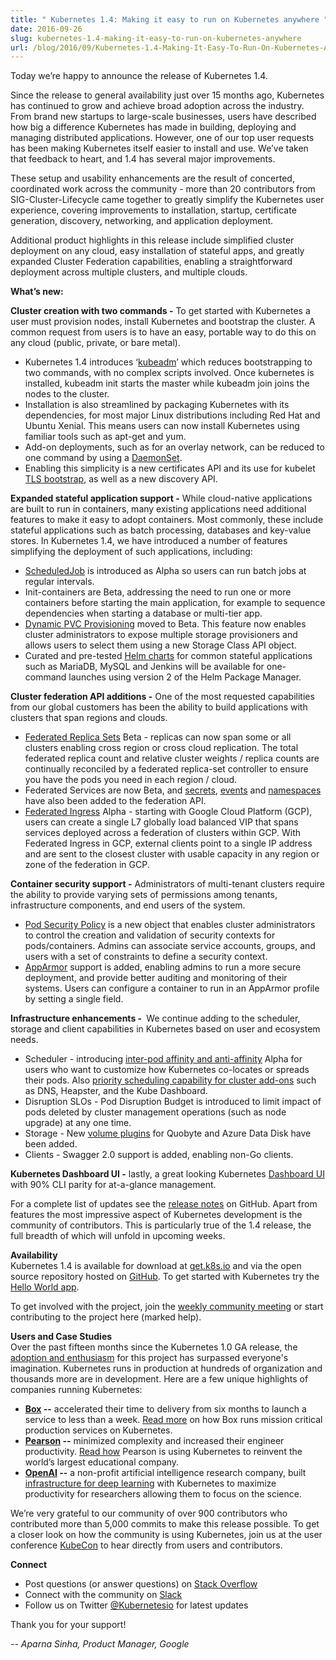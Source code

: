 ```yaml
---
title: " Kubernetes 1.4: Making it easy to run on Kubernetes anywhere "
date: 2016-09-26
slug: kubernetes-1.4-making-it-easy-to-run-on-kubernetes-anywhere
url: /blog/2016/09/Kubernetes-1.4-Making-It-Easy-To-Run-On-Kubernetes-Anywhere
---
```

Today we’re happy to announce the release of Kubernetes 1.4.  
  
Since the release to general availability just over 15 months ago, Kubernetes has continued to grow and achieve broad adoption across the industry. From brand new startups to large-scale businesses, users have described how big a difference Kubernetes has made in building, deploying and managing distributed applications. However, one of our top user requests has been making Kubernetes itself easier to install and use. We’ve taken that feedback to heart, and 1.4 has several major improvements.  
  
These setup and usability enhancements are the result of concerted, coordinated work across the community - more than 20 contributors from SIG-Cluster-Lifecycle came together to greatly simplify the Kubernetes user experience, covering improvements to installation, startup, certificate generation, discovery, networking, and application deployment.  
  
Additional product highlights in this release include simplified cluster deployment on any cloud, easy installation of stateful apps, and greatly expanded Cluster Federation capabilities, enabling a straightforward deployment across multiple clusters, and multiple clouds.  
  
**What’s new:**  
  
**Cluster creation with two commands -** To get started with Kubernetes a user must provision nodes, install Kubernetes and bootstrap the cluster. A common request from users is to have an easy, portable way to do this on any cloud (public, private, or bare metal).  
  

- Kubernetes 1.4 introduces ‘[kubeadm](http://kubernetes.io/docs/getting-started-guides/kubeadm/)’ which reduces bootstrapping to two commands, with no complex scripts involved. Once kubernetes is installed, kubeadm init starts the master while kubeadm join joins the nodes to the cluster.
- Installation is also streamlined by packaging Kubernetes with its dependencies, for most major Linux distributions including Red Hat and Ubuntu Xenial. This means users can now install Kubernetes using familiar tools such as apt-get and yum.
- Add-on deployments, such as for an overlay network, can be reduced to one command by using a [DaemonSet](http://kubernetes.io/docs/admin/daemons/).
- Enabling this simplicity is a new certificates API and its use for kubelet [TLS bootstrap](http://kubernetes.io/docs/admin/master-node-communication/#kubelet-tls-bootstrap), as well as a new discovery API.
  
**Expanded stateful application support -** While cloud-native applications are built to run in containers, many existing applications need additional features to make it easy to adopt containers. Most commonly, these include stateful applications such as batch processing, databases and key-value stores. In Kubernetes 1.4, we have introduced a number of features simplifying the deployment of such applications, including:&nbsp;  
  

- [ScheduledJob](http://kubernetes.io/docs/user-guide/scheduled-jobs/) is introduced as Alpha so users can run batch jobs at regular intervals.
- Init-containers are Beta, addressing the need to run one or more containers before starting the main application, for example to sequence dependencies when starting a database or multi-tier app.
- [Dynamic PVC Provisioning](http://kubernetes.io/docs/user-guide/persistent-volumes/) moved to Beta. This feature now enables cluster administrators to expose multiple storage provisioners and allows users to select them using a new Storage Class API object. &nbsp;
- Curated and pre-tested [Helm charts](https://github.com/kubernetes/charts) for common stateful applications such as MariaDB, MySQL and Jenkins will be available for one-command launches using version 2 of the Helm Package Manager.
  
**Cluster federation API additions -** One of the most requested capabilities from our global customers has been the ability to build applications with clusters that span regions and clouds.&nbsp;  
  

- [Federated Replica Sets](http://kubernetes.io/docs/user-guide/federation/replicasets/) Beta - replicas can now span some or all clusters enabling cross region or cross cloud replication. The total federated replica count and relative cluster weights / replica counts are continually reconciled by a federated replica-set controller to ensure you have the pods you need in each region / cloud.
- Federated Services are now Beta, and [secrets](http://kubernetes.io/docs/user-guide/federation/secrets/), [events](http://kubernetes.io/docs/user-guide/federation/events) and [namespaces](http://kubernetes.io/docs/user-guide/federation/namespaces) have also been added to the federation API.
- [Federated Ingress](http://kubernetes.io/docs/user-guide/federation/federated-ingress/) Alpha - starting with Google Cloud Platform (GCP), users can create a single L7 globally load balanced VIP that spans services deployed across a federation of clusters within GCP. With Federated Ingress in GCP, external clients point to a single IP address and are sent to the closest cluster with usable capacity in any region or zone of the federation in GCP.
  
**Container security support -** Administrators of multi-tenant clusters require the ability to provide varying sets of permissions among tenants, infrastructure components, and end users of the system.  
  

- [Pod Security Policy](http://kubernetes.io/docs/user-guide/pod-security-policy/) is a new object that enables cluster administrators to control the creation and validation of security contexts for pods/containers. Admins can associate service accounts, groups, and users with a set of constraints to define a security context.
- [AppArmor](http://kubernetes.io/docs/admin/apparmor/) support is added, enabling admins to run a more secure deployment, and provide better auditing and monitoring of their systems. Users can configure a container to run in an AppArmor profile by setting a single field.
  
**Infrastructure enhancements -&nbsp;** We continue adding to the scheduler, storage and client capabilities in Kubernetes based on user and ecosystem needs.  
  

- Scheduler - introducing [inter-pod affinity and anti-affinity](http://kubernetes.io/docs/user-guide/node-selection/)&nbsp;Alpha for users who want to customize how Kubernetes co-locates or spreads their pods. Also [priority scheduling capability for cluster add-ons](http://kubernetes.io/docs/admin/rescheduler/#guaranteed-scheduling-of-critical-add-on-pods) such as DNS, Heapster, and the Kube Dashboard.
- Disruption SLOs - Pod Disruption Budget is introduced to limit impact of pods deleted by cluster management operations (such as node upgrade) at any one time.
- Storage - New [volume plugins](http://kubernetes.io/docs/user-guide/volumes/) for Quobyte and Azure Data Disk have been added.
- Clients - Swagger 2.0 support is added, enabling non-Go clients.
  
**Kubernetes Dashboard UI -** lastly, a great looking Kubernetes [Dashboard UI](https://github.com/kubernetes/dashboard#kubernetes-dashboard) with 90% CLI parity for at-a-glance management.  
  
For a complete list of updates see the [release notes](https://github.com/kubernetes/kubernetes/pull/33410) on GitHub. Apart from features the most impressive aspect of Kubernetes development is the community of contributors. This is particularly true of the 1.4 release, the full breadth of which will unfold in upcoming weeks.  
  
**Availability**  
Kubernetes 1.4 is available for download at [get.k8s.io](http://get.k8s.io/) and via the open source repository hosted on [GitHub](http://github.com/kubernetes/kubernetes). To get started with Kubernetes try the [Hello World app](http://kubernetes.io/docs/hellonode/).  
  
To get involved with the project, join the [weekly community meeting](https://groups.google.com/forum/#!forum/kubernetes-community-video-chat) or start contributing to the project here (marked help).&nbsp;  
  
**Users and Case Studies**  
Over the past fifteen months since the Kubernetes 1.0 GA release, the [adoption and enthusiasm](http://kubernetes.io/case-studies/) for this project has surpassed everyone's imagination. Kubernetes runs in production at hundreds of organization and thousands more are in development. Here are a few unique highlights of companies running Kubernetes:&nbsp;  
  

- **[Box](https://www.box.com/) --** accelerated their time to delivery from six months to launch a service to less than a week. [Read more](https://blog.box.com/blog/kubernetes-box-microservices-maximum-velocity/) on how Box runs mission critical production services on Kubernetes.
- **[Pearson](https://www.pearson.com/) --** minimized complexity and increased their engineer productivity. [Read how](http://kubernetes.io/case-studies/pearson) Pearson is using Kubernetes to reinvent the world’s largest educational company.&nbsp;
- **[OpenAI](https://openai.com/) --** a non-profit artificial intelligence research company, built [infrastructure for deep learning](https://openai.com/blog/infrastructure-for-deep-learning/) with Kubernetes to maximize productivity for researchers allowing them to focus on the science.
  
We’re very grateful to our community of over 900 contributors who contributed more than 5,000 commits to make this release possible. To get a closer look on how the community is using Kubernetes, join us at the user conference [KubeCon](http://events.linuxfoundation.org/events/kubecon) to hear directly from users and contributors.  
  
**Connect**  
  

- Post questions (or answer questions) on [Stack Overflow](http://stackoverflow.com/questions/tagged/kubernetes)&nbsp;
- Connect with the community on [Slack](http://slack.k8s.io/)
- Follow us on Twitter [@Kubernetesio](https://twitter.com/kubernetesio) for latest updates
  
Thank you for your support!&nbsp;  
  
_-- Aparna Sinha, Product Manager, Google_  

  

  

